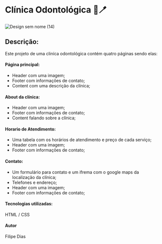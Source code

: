 # Clínica Odontológica 🦷🪥 


![Design sem nome (14)](https://user-images.githubusercontent.com/97606816/195926195-a1c02daf-dca7-487e-b6c1-e537c51c86cc.png)


## Descrição: 

Este projeto de uma cliníca odontológica contém quatro páginas sendo elas:

#### Página principal:

- Header com uma imagem;
- Footer com informações de contato;
- Content com uma descrição da clínica;

#### About da clínica:

- Header com uma imagem;
- Footer com informações de contato;
- Content falando sobre a clínica;

#### Horario de Atendimento:

- Uma tabela com os horários de atendimento e preço de cada serviço;
- Header com uma imagem;
- Footer com informações de contato;

#### Contato:

- Um formulário para contato e um ifrema com o google maps da localização da clínica;
- Telefones e endereço;
- Header com uma imagem;
- Footer com informações de contato;

#### Tecnologias utilizadas:

HTML / CSS

#### Autor

Filipe Dias

